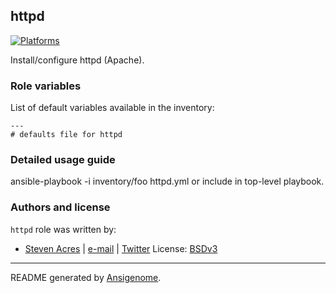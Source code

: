 ## httpd

  [![Platforms](http://img.shields.io/badge/platforms-EL-blue.svg?style=flat)](#)

Install/configure httpd (Apache).



### Role variables

List of default variables available in the inventory:

    ---
    # defaults file for httpd


### Detailed usage guide

ansible-playbook -i inventory/foo httpd.yml or include in top-level playbook.

### Authors and license

`httpd` role was written by:
- [Steven Acres](https://github.com/sacres) | [e-mail](mailto:steven@swatteksystems.com) | [Twitter](https://twitter.com/swamobil)
License: [BSDv3](https://tldrlegal.com/license/bsd-3-clause-license-(revised))

***

README generated by [Ansigenome](https://github.com/nickjj/ansigenome/).
